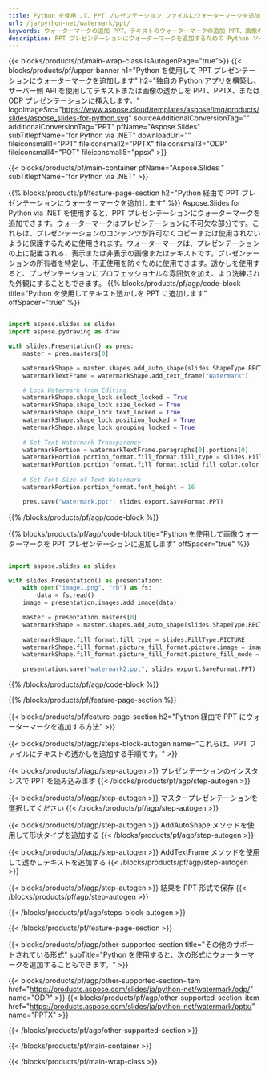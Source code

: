 ```yaml
---
title: Python を使用して、PPT プレゼンテーション ファイルにウォーターマークを追加します
url: /ja/python-net/watermark/ppt/
keywords: ウォーターマークの追加 PPT、テキストのウォーターマークの追加 PPT、画像のウォーターマークの追加 PPT
description: PPT プレゼンテーションにウォーターマークを追加するための Python ソース コード。
---
```


{{< blocks/products/pf/main-wrap-class isAutogenPage="true">}}
{{< blocks/products/pf/upper-banner h1="Python を使用して PPT プレゼンテーションにウォーターマークを追加します" h2="独自の Python アプリを構築し、サーバー側 API を使用してテキストまたは画像の透かしを PPT、PPTX、または ODP プレゼンテーションに挿入します。" logoImageSrc="https://www.aspose.cloud/templates/aspose/img/products/slides/aspose_slides-for-python.svg" sourceAdditionalConversionTag="" additionalConversionTag="PPT" pfName="Aspose.Slides" subTitlepfName="for Python via .NET" downloadUrl="" fileiconsmall1="PPT" fileiconsmall2="PPTX" fileiconsmall3="ODP" fileiconsmall4="POT" fileiconsmall5="ppsx" >}}

{{< blocks/products/pf/main-container pfName="Aspose.Slides " subTitlepfName="for Python via .NET" >}}

{{% blocks/products/pf/feature-page-section  h2="Python 経由で PPT プレゼンテーションにウォーターマークを追加します" %}}
Aspose.Slides for Python via .NET を使用すると、PPT プレゼンテーションにウォーターマークを追加できます。ウォーターマークはプレゼンテーションに不可欠な部分です。これらは、プレゼンテーションのコンテンツが許可なくコピーまたは使用されないように保護するために使用されます。ウォーターマークは、プレゼンテーションの上に配置される、表示または非表示の画像またはテキストです。プレゼンテーションの所有者を特定し、不正使用を防ぐために使用できます。透かしを使用すると、プレゼンテーションにプロフェッショナルな雰囲気を加え、より洗練された外観にすることもできます。 
{{% blocks/products/pf/agp/code-block title="Python を使用してテキスト透かしを PPT に追加します" offSpacer="true" %}}

```py

import aspose.slides as slides
import aspose.pydrawing as draw

with slides.Presentation() as pres:
    master = pres.masters[0]

    watermarkShape = master.shapes.add_auto_shape(slides.ShapeType.RECTANGLE, 0, 0, 100, 100)
    watermarkTextFrame = watermarkShape.add_text_frame("Watermark")

    # Lock Watermark from Editing
    watermarkShape.shape_lock.select_locked = True
    watermarkShape.shape_lock.size_locked = True
    watermarkShape.shape_lock.text_locked = True
    watermarkShape.shape_lock.position_locked = True
    watermarkShape.shape_lock.grouping_locked = True
    
    # Set Text Watermark Transparency
    watermarkPortion = watermarkTextFrame.paragraphs[0].portions[0]
    watermarkPortion.portion_format.fill_format.fill_type = slides.FillType.SOLID
    watermarkPortion.portion_format.fill_format.solid_fill_color.color = draw.Color.from_argb(150, 200, 200, 200)
    
    # Set Font Size of Text Watermark
    watermarkPortion.portion_format.font_height = 16

    pres.save("watermark.ppt", slides.export.SaveFormat.PPT)
```

{{% /blocks/products/pf/agp/code-block %}}

{{% blocks/products/pf/agp/code-block title="Python を使用して画像ウォーターマークを PPT プレゼンテーションに追加します" offSpacer="true" %}}

```py

import aspose.slides as slides

with slides.Presentation() as presentation:
    with open("image1.png", "rb") as fs:
        data = fs.read()
    image = presentation.images.add_image(data)

    master = presentation.masters[0]
    watermarkShape = master.shapes.add_auto_shape(slides.ShapeType.RECTANGLE, 0, 0, image.width, image.height)
    
    watermarkShape.fill_format.fill_type = slides.FillType.PICTURE
    watermarkShape.fill_format.picture_fill_format.picture.image = image
    watermarkShape.fill_format.picture_fill_format.picture_fill_mode = slides.PictureFillMode.STRETCH

    presentation.save("watermark2.ppt", slides.export.SaveFormat.PPT)
```

{{% /blocks/products/pf/agp/code-block %}}

{{% /blocks/products/pf/feature-page-section %}}

{{< blocks/products/pf/feature-page-section  h2="Python 経由で PPT にウォーターマークを追加する方法" >}}

{{< blocks/products/pf/agp/steps-block-autogen name="これらは、PPT ファイルにテキストの透かしを追加する手順です。" >}}

{{< blocks/products/pf/agp/step-autogen >}}
プレゼンテーションのインスタンスで PPT を読み込みます
{{< /blocks/products/pf/agp/step-autogen >}}

{{< blocks/products/pf/agp/step-autogen >}}
マスタープレゼンテーションを選択してください
{{< /blocks/products/pf/agp/step-autogen >}}

{{< blocks/products/pf/agp/step-autogen >}}
AddAutoShape メソッドを使用して形状タイプを追加する
{{< /blocks/products/pf/agp/step-autogen >}}

{{< blocks/products/pf/agp/step-autogen >}}
AddTextFrame メソッドを使用して透かしテキストを追加する
{{< /blocks/products/pf/agp/step-autogen >}}

{{< blocks/products/pf/agp/step-autogen >}}
結果を PPT 形式で保存
{{< /blocks/products/pf/agp/step-autogen >}}

{{< /blocks/products/pf/agp/steps-block-autogen >}}

{{< /blocks/products/pf/feature-page-section >}}

{{< blocks/products/pf/agp/other-supported-section title="その他のサポートされている形式" subTitle="Python を使用すると、次の形式にウォーターマークを追加することもできます。" >}}

{{< blocks/products/pf/agp/other-supported-section-item href="https://products.aspose.com/slides/ja/python-net/watermark/odp/" name="ODP" >}}
{{< blocks/products/pf/agp/other-supported-section-item href="https://products.aspose.com/slides/ja/python-net/watermark/pptx/" name="PPTX" >}}


{{< /blocks/products/pf/agp/other-supported-section >}}

{{< /blocks/products/pf/main-container >}}
    
{{< /blocks/products/pf/main-wrap-class >}}